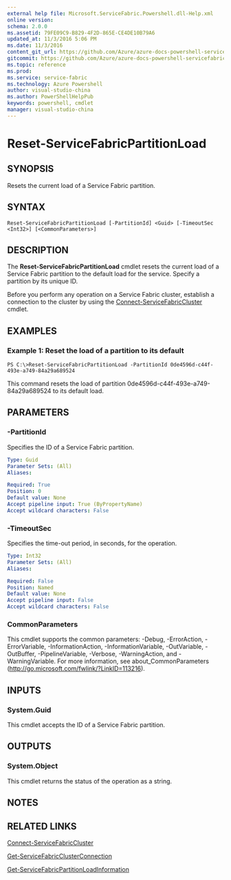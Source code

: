 ```yaml
---
external help file: Microsoft.ServiceFabric.Powershell.dll-Help.xml
online version:
schema: 2.0.0
ms.assetid: 79FE09C9-B829-4F2D-865E-CE4DE10B79A6
updated_at: 11/3/2016 5:06 PM
ms.date: 11/3/2016
content_git_url: https://github.com/Azure/azure-docs-powershell-servicefabric/blob/master/Service-Fabric-cmdlets/ServiceFabric/vlatest/Reset-ServiceFabricPartitionLoad.md
gitcommit: https://github.com/Azure/azure-docs-powershell-servicefabric/blob/79292df3c325e2a04987a559a1141637740ddd4c/Service-Fabric-cmdlets/ServiceFabric/vlatest/Reset-ServiceFabricPartitionLoad.md
ms.topic: reference
ms.prod: 
ms.service: service-fabric
ms.technology: Azure Powershell
author: visual-studio-china
ms.author: PowerShellHelpPub
keywords: powershell, cmdlet
manager: visual-studio-china
---
```


# Reset-ServiceFabricPartitionLoad

## SYNOPSIS
Resets the current load of a Service Fabric partition.

## SYNTAX

```
Reset-ServiceFabricPartitionLoad [-PartitionId] <Guid> [-TimeoutSec <Int32>] [<CommonParameters>]
```

## DESCRIPTION
The **Reset-ServiceFabricPartitionLoad** cmdlet resets the current load of a Service Fabric partition to the default load for the service.
Specify a partition by its unique ID.

Before you perform any operation on a Service Fabric cluster, establish a connection to the cluster by using the [Connect-ServiceFabricCluster](./Connect-ServiceFabricCluster.md) cmdlet.

## EXAMPLES

### Example 1: Reset the load of a partition to its default
```
PS C:\>Reset-ServiceFabricPartitionLoad -PartitionId 0de4596d-c44f-493e-a749-84a29a689524
```

This command resets the load of partition 0de4596d-c44f-493e-a749-84a29a689524 to its default load.

## PARAMETERS

### -PartitionId
Specifies the ID of a Service Fabric partition.

```yaml
Type: Guid
Parameter Sets: (All)
Aliases:

Required: True
Position: 0
Default value: None
Accept pipeline input: True (ByPropertyName)
Accept wildcard characters: False
```

### -TimeoutSec
Specifies the time-out period, in seconds, for the operation.

```yaml
Type: Int32
Parameter Sets: (All)
Aliases:

Required: False
Position: Named
Default value: None
Accept pipeline input: False
Accept wildcard characters: False
```

### CommonParameters
This cmdlet supports the common parameters: -Debug, -ErrorAction, -ErrorVariable, -InformationAction, -InformationVariable, -OutVariable, -OutBuffer, -PipelineVariable, -Verbose, -WarningAction, and -WarningVariable. For more information, see about_CommonParameters (http://go.microsoft.com/fwlink/?LinkID=113216).

## INPUTS

### System.Guid
This cmdlet accepts the ID of a Service Fabric partition.

## OUTPUTS

### System.Object
This cmdlet returns the status of the operation as a string.

## NOTES

## RELATED LINKS

[Connect-ServiceFabricCluster](xref:ServiceFabric/vlatest/Connect-ServiceFabricCluster.md)

[Get-ServiceFabricClusterConnection](xref:ServiceFabric/vlatest/Get-ServiceFabricClusterConnection.md)

[Get-ServiceFabricPartitionLoadInformation](xref:ServiceFabric/vlatest/Get-ServiceFabricPartitionLoadInformation.md)
